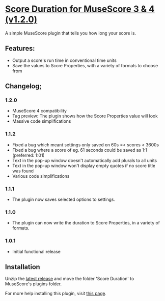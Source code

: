 # [Score Duration for MuseScore 3 & 4 (v1.2.0)](https://musescore.org/en/project/score-duration)
A simple MuseScore plugin that tells you how long your score is.

## Features:
 - Output a score's run time in conventional time units
 - Save the values to Score Properties, with a variety of formats to choose from

## Changelog;
### 1.2.0
- MuseScore 4 compatibility
- Tag preview: The plugin shows how the Score Properties value will look
- Massive code simplifications
### 1.1.2
- Fixed a bug which meant settings only saved on 60s =< scores < 3600s
- Fixed a bug where a score of eg. 61 seconds could be saved as 1:1 (preferred: 1:01)
- Text in the pop-up window doesn't automatically add plurals to all units
- Text in the pop-up window won't display empty quotes if no score title was found
- Various code simplifications
### 1.1.1
- The plugin now saves selected options to settings.
### 1.1.0
- The plugin can now write the duration to Score Properties, in a variety of formats.
### 1.0.1
- Initial functional release

## Installation
Unzip the [latest release](https://github.com/XiaoMigros/msc-score-duration/releases/tag/v1.2.0) and move the folder 'Score Duration' to MuseScore's plugins folder.

For more help installing this plugin, visit [this page](https://musescore.org/en/handbook/3/plugins#installation).
